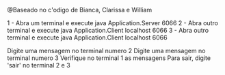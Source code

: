 @Baseado no c'odigo de Bianca, Clarissa e William

1 - Abra um terminal e execute java Application.Server 6066
2 - Abra outro terminal e execute java Application.Client localhost 6066
3 - Abra outro terminal e execute java Application.Client localhost 6066

Digite uma mensagem no terminal numero 2
Digite uma mensagem no terminal numero 3
Verifique no terminal 1 as mensagens
Para sair, digite 'sair' no terminal 2 e 3
